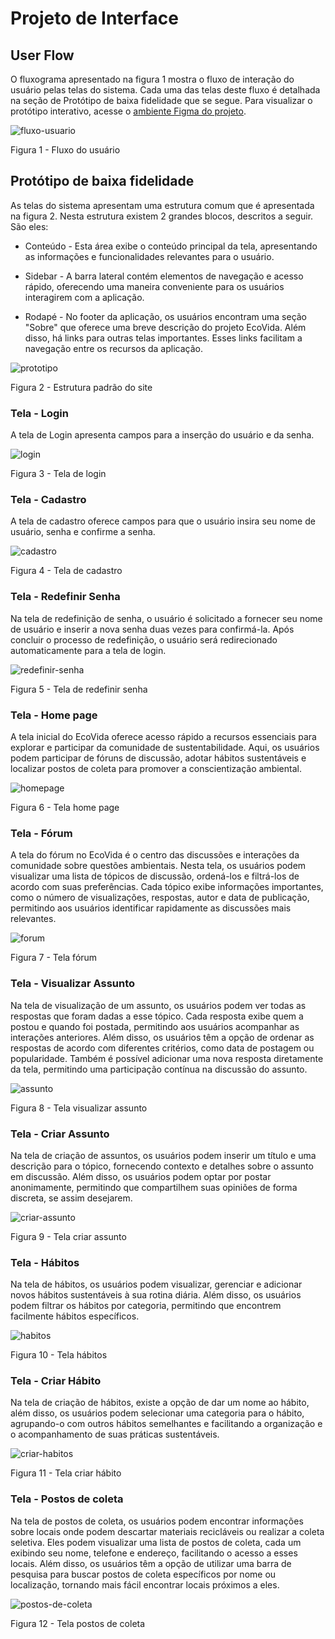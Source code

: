 
# Projeto de Interface


## User Flow

O fluxograma apresentado na figura 1 mostra o fluxo de interação do usuário pelas telas do sistema. Cada uma das telas deste fluxo é detalhada na seção de Protótipo de baixa fidelidade que se segue. Para visualizar o protótipo interativo, acesse o [ambiente Figma do projeto](https://www.figma.com/proto/oR3sWLwY6E2zGtUJguA1U8/EcoVida---Visualiza%C3%A7%C3%A3o?type=design&node-id=2-21&t=mcLMDAikljFHkgV2-1&scaling=min-zoom&page-id=0%3A1&mode=design).

  ![fluxo-usuario](https://cdn.discordapp.com/attachments/737069685333557319/1229185910659088527/EcoVida_-_Fluxo_do_Usuario.png?ex=662ec396&is=661c4e96&hm=32cf959fb4f2640791194d6931ea176186d5df79d253feca218de7eaa37f994b&)

Figura 1 - Fluxo do usuário


## Protótipo de baixa fidelidade

As telas do sistema apresentam uma estrutura comum que é apresentada na figura 2. Nesta estrutura existem 2 grandes blocos, descritos a seguir. São eles:

- Conteúdo - Esta área exibe o conteúdo principal da tela, apresentando as informações e funcionalidades relevantes para o usuário.

 - Sidebar - A barra lateral contém elementos de navegação e acesso rápido, oferecendo uma maneira conveniente para os usuários interagirem com a aplicação.

 - Rodapé - No footer da aplicação, os usuários encontram uma seção "Sobre" que oferece uma breve descrição do projeto EcoVida. Além disso, há links para outras telas importantes. Esses links facilitam a navegação entre os recursos da aplicação.


![prototipo](https://github.com/ICEI-PUC-Minas-PMV-ADS/pmv-ads-2024-1-e1-proj-web-t5-pmv-ads-2024-1-e1-projpuc-ecovida/blob/main/documentos/img/EcoVida%20-%20baixa%20qualidade.png)

Figura 2 - Estrutura padrão do site



### Tela - Login

A tela de Login apresenta campos para a inserção do usuário e da senha.
  
![login](https://media.discordapp.net/attachments/1038811979856494602/1226999681372913755/Tela_login.png?ex=6626cf80&is=66145a80&hm=b74b99bea5f06c8b28cb07fffdb6d0091638b48bb33ca2b9009e31971665b9e7&=&format=webp&quality=lossless&width=906&height=565)

  
 Figura 3 - Tela de login

 ### Tela - Cadastro

A tela de cadastro oferece campos para que o usuário insira seu nome de usuário, senha e confirme a senha.

![cadastro](https://github.com/ICEI-PUC-Minas-PMV-ADS/pmv-ads-2024-1-e1-proj-web-t5-pmv-ads-2024-1-e1-projpuc-ecovida/blob/main/documentos/img/EcoVida%20-%20Cadastro.png)

  
 Figura 4 - Tela de cadastro

 ### Tela - Redefinir Senha

Na tela de redefinição de senha, o usuário é solicitado a fornecer seu nome de usuário e inserir a nova senha duas vezes para confirmá-la. Após concluir o processo de redefinição, o usuário será redirecionado automaticamente para a tela de login.
  
![redefinir-senha](https://media.discordapp.net/attachments/1038811979856494602/1226999233610121276/redefinir_tela.png?ex=6626cf15&is=66145a15&hm=6d6affe6290f9d1d2f33a7049b43d66b53fcfe01cc1b34aa0f6ef970930f9ade&=&format=webp&quality=lossless&width=901&height=565)

  
 Figura 5 - Tela  de redefinir senha





### Tela - Home page

A tela inicial do EcoVida oferece acesso rápido a recursos essenciais para explorar e participar da comunidade de sustentabilidade. Aqui, os usuários podem participar de fóruns de discussão, adotar hábitos sustentáveis e localizar postos de coleta para promover a conscientização ambiental.
  
![homepage](https://github.com/ICEI-PUC-Minas-PMV-ADS/pmv-ads-2024-1-e1-proj-web-t5-pmv-ads-2024-1-e1-projpuc-ecovida/blob/main/documentos/img/EcoVida%20-%20Home.png)

Figura 6 - Tela home page


### Tela - Fórum

A tela do fórum no EcoVida é o centro das discussões e interações da comunidade sobre questões ambientais. Nesta tela, os usuários podem visualizar uma lista de tópicos de discussão, ordená-los e filtrá-los de acordo com suas preferências. Cada tópico exibe informações importantes, como o número de visualizações, respostas, autor e data de publicação, permitindo aos usuários identificar rapidamente as discussões mais relevantes.
  
![forum](https://github.com/ICEI-PUC-Minas-PMV-ADS/pmv-ads-2024-1-e1-proj-web-t5-pmv-ads-2024-1-e1-projpuc-ecovida/blob/main/documentos/img/EcoVida%20-%20F%C3%B3rum.png)

Figura 7 - Tela fórum

### Tela - Visualizar Assunto

Na tela de visualização de um assunto, os usuários podem ver todas as respostas que foram dadas a esse tópico. Cada resposta exibe quem a postou e quando foi postada, permitindo aos usuários acompanhar as interações anteriores. Além disso, os usuários têm a opção de ordenar as respostas de acordo com diferentes critérios, como data de postagem ou popularidade. Também é possível adicionar uma nova resposta diretamente da tela, permitindo uma participação contínua na discussão do assunto.
  
![assunto](https://github.com/ICEI-PUC-Minas-PMV-ADS/pmv-ads-2024-1-e1-proj-web-t5-pmv-ads-2024-1-e1-projpuc-ecovida/blob/main/documentos/img/EcoVida%20-%20Assunto.png)

Figura 8 - Tela visualizar assunto

### Tela - Criar Assunto

Na tela de criação de assuntos, os usuários podem inserir um título e uma descrição para o tópico, fornecendo contexto e detalhes sobre o assunto em discussão. Além disso, os usuários podem optar por postar anonimamente, permitindo que compartilhem suas opiniões de forma discreta, se assim desejarem.
  
![criar-assunto](https://github.com/ICEI-PUC-Minas-PMV-ADS/pmv-ads-2024-1-e1-proj-web-t5-pmv-ads-2024-1-e1-projpuc-ecovida/blob/main/documentos/img/EcoVida%20-%20Criar%20Assunto.png)

Figura 9 - Tela criar assunto


### Tela - Hábitos

Na tela de hábitos, os usuários podem visualizar, gerenciar e adicionar novos hábitos sustentáveis à sua rotina diária. Além disso, os usuários podem filtrar os hábitos por categoria, permitindo que encontrem facilmente hábitos específicos.
  
![habitos](https://github.com/ICEI-PUC-Minas-PMV-ADS/pmv-ads-2024-1-e1-proj-web-t5-pmv-ads-2024-1-e1-projpuc-ecovida/blob/main/documentos/img/EcoVida%20-%20H%C3%A1bitos.png)

Figura 10 - Tela hábitos


### Tela - Criar Hábito

Na tela de criação de hábitos, existe a opção de dar um nome ao hábito, além disso, os usuários podem selecionar uma categoria para o hábito, agrupando-o com outros hábitos semelhantes e facilitando a organização e o acompanhamento de suas práticas sustentáveis. 

![criar-habitos](https://github.com/ICEI-PUC-Minas-PMV-ADS/pmv-ads-2024-1-e1-proj-web-t5-pmv-ads-2024-1-e1-projpuc-ecovida/blob/main/documentos/img/EcoVida%20-%20Criar%20H%C3%A1bito.png)

Figura 11 - Tela criar hábito

### Tela - Postos de coleta

Na tela de postos de coleta, os usuários podem encontrar informações sobre locais onde podem descartar materiais recicláveis ​​ou realizar a coleta seletiva. Eles podem visualizar uma lista de postos de coleta, cada um exibindo seu nome, telefone e endereço, facilitando o acesso a esses locais. Além disso, os usuários têm a opção de utilizar uma barra de pesquisa para buscar postos de coleta específicos por nome ou localização, tornando mais fácil encontrar locais próximos a eles.

![postos-de-coleta](https://github.com/ICEI-PUC-Minas-PMV-ADS/pmv-ads-2024-1-e1-proj-web-t5-pmv-ads-2024-1-e1-projpuc-ecovida/blob/main/documentos/img/EcoVida%20-%20Postos%20de%20Coleta.png)

Figura 12 - Tela postos de coleta


